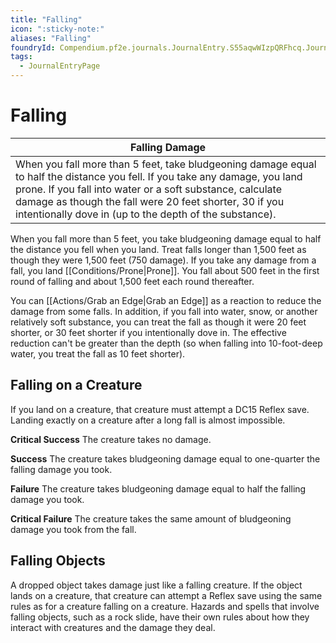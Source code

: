 ```yaml
---
title: "Falling"
icon: ":sticky-note:"
aliases: "Falling"
foundryId: Compendium.pf2e.journals.JournalEntry.S55aqwWIzpQRFhcq.JournalEntryPage.7FsXXkrOUXHtROnq
tags:
  - JournalEntryPage
---
```


# Falling
  

| Falling Damage |
| --- |
| When you fall more than 5 feet, take bludgeoning damage equal to half the distance you fell. If you take any damage, you land prone. If you fall into water or a soft substance, calculate damage as though the fall were 20 feet shorter, 30 if you intentionally dove in (up to the depth of the substance). |

When you fall more than 5 feet, you take bludgeoning damage equal to half the distance you fell when you land. Treat falls longer than 1,500 feet as though they were 1,500 feet (750 damage). If you take any damage from a fall, you land [[Conditions/Prone|Prone]]. You fall about 500 feet in the first round of falling and about 1,500 feet each round thereafter.

You can [[Actions/Grab an Edge|Grab an Edge]] as a reaction to reduce the damage from some falls. In addition, if you fall into water, snow, or another relatively soft substance, you can treat the fall as though it were 20 feet shorter, or 30 feet shorter if you intentionally dove in. The effective reduction can't be greater than the depth (so when falling into 10-foot-deep water, you treat the fall as 10 feet shorter).

## Falling on a Creature

If you land on a creature, that creature must attempt a DC15 Reflex save. Landing exactly on a creature after a long fall is almost impossible.

**Critical Success** The creature takes no damage.

**Success** The creature takes bludgeoning damage equal to one-quarter the falling damage you took.

**Failure** The creature takes bludgeoning damage equal to half the falling damage you took.

**Critical Failure** The creature takes the same amount of bludgeoning damage you took from the fall.

## Falling Objects

A dropped object takes damage just like a falling creature. If the object lands on a creature, that creature can attempt a Reflex save using the same rules as for a creature falling on a creature. Hazards and spells that involve falling objects, such as a rock slide, have their own rules about how they interact with creatures and the damage they deal.